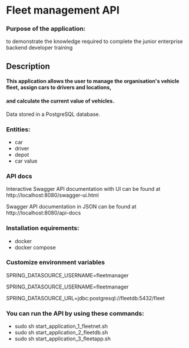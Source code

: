 
# Fleet management API

### Purpose of the application: 
to demonstrate the knowledge required to complete the junior enterprise backend developer training

## Description
#### This application allows the user to manage the organisation's vehicle fleet, assign cars to drivers and locations, 
#### and calculate the current value of vehicles.

Data stored in a PostgreSQL database.

### Entities:   
- car
- driver
- depot
- car value

### API docs
Interactive Swagger API documentation with UI can be found at http://localhost:8080/swagger-ui.html

Swagger API documentation in JSON can be found at http://localhost:8080/api-docs

### Installation equirements:
- docker
- docker compose
### Customize environment variables

SPRING_DATASOURCE_USERNAME=fleetmanager

SPRING_DATASOURCE_USERNAME=fleetmanager

SPRING_DATASOURCE_URL=jdbc:postgresql://fleetdb:5432/fleet

### You can run the API by using these commands:
- sudo sh start_application_1_fleetnet.sh
- sudo sh start_application_2_fleetdb.sh
- sudo sh start_application_3_fleetapp.sh
